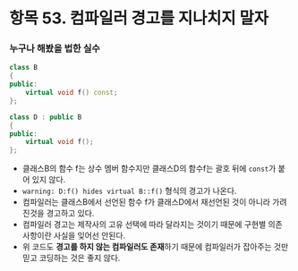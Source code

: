 # 항목 53. 컴파일러 경고를 지나치지 말자
### 누구나 해봤을 법한 실수
```cpp
class B
{
public:
    virtual void f() const;
};

class D : public B
{
public:
    virtual void f();
};
```
- 클래스B의 함수 f는 상수 멤버 함수지만 클래스D의 함수f는 괄호 뒤에 `const`가 붙어 있지 않다.
- `warning: D:f() hides virtual B::f()` 형식의 경고가 나온다.
- 컴파일러는 클래스B에서 선언된 함수 f가 클래스D에서 재선언된 것이 아니라 가려진것을 경고하고 있다.
- 컴파일러 경고는 제작사의 고유 선택에 따라 달라지는 것이기 때문에 구현별 의존 사항이란 사실을 잊어선 안된다.
- 위 코드도 **경고를 하지 않는 컴파일러도 존재**하기 때문에 컴파일러가 잡아주는 것만 믿고 코딩하는 것은 좋지 않다.